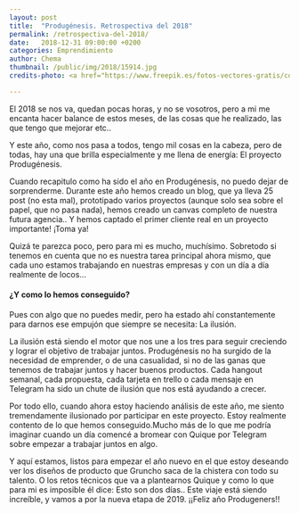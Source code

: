 ```yaml
---
layout: post
title:  "Produgénesis. Retrospectiva del 2018"
permalink: /retrospectiva-del-2018/
date:   2018-12-31 09:00:00 +0200
categories: Emprendimiento
author: Chema
thumbnail: /public/img/2018/15914.jpg
credits-photo: <a href="https://www.freepik.es/fotos-vectores-gratis/coche">Foto de coche creado por rawpixel.com - www.freepik.es</a>

---
```

El 2018 se nos va, quedan pocas horas, y no se vosotros, pero a mi me encanta hacer balance de estos meses, de las cosas que he realizado, las que tengo que mejorar etc..

Y este año, como nos pasa a todos, tengo mil cosas en la cabeza, pero de todas,  hay una que brilla especialmente y me llena de energía: El proyecto Produgénesis. 

Cuando recapitulo como ha sido el año en Produgénesis, no puedo dejar de sorprenderme. Durante este año hemos creado un blog, que ya lleva 25 post (no esta mal),  prototipado varios proyectos (aunque solo sea sobre el papel, que no pasa nada), hemos creado un canvas completo de nuestra futura agencia.. Y hemos captado el  primer cliente real en un proyecto importante! ¡Toma ya!

Quizá te parezca poco, pero para mi es mucho, muchísimo. Sobretodo si tenemos en cuenta que no es nuestra tarea principal ahora mismo, que cada uno estamos trabajando en nuestras empresas y con un día a día realmente de locos...

<h4>¿Y como lo hemos conseguido?</h4>

Pues con algo que no puedes medir, pero ha estado ahí constantemente para darnos ese empujón que siempre se necesita: La ilusión.

La ilusión está siendo el motor que nos une a los tres para seguir creciendo y lograr el objetivo de trabajar juntos. Produgénesis no ha surgido de la necesidad de emprender, o de una casualidad, si no de las ganas que tenemos de trabajar juntos y hacer buenos productos. Cada hangout semanal, cada propuesta, cada tarjeta en trello o cada mensaje en Telegram ha sido un chute de ilusión que nos está ayudando a crecer. 

Por todo ello, cuando ahora estoy haciendo análisis de este año, me siento tremendamente ilusionado por participar en este proyecto. Estoy realmente contento de lo que hemos conseguido.Mucho más de lo que me podría imaginar cuando un día comencé a bromear con Quique por Telegram sobre empezar a trabajar juntos en algo. 

Y aquí estamos, listos para empezar el año nuevo en el que estoy deseando ver los diseños de producto que Gruncho saca de la chistera con  todo su talento. O los retos técnicos que va a plantearnos Quique y como lo que para mi es imposible él dice: Esto son dos días.. Este viaje está siendo increíble, y vamos a por la nueva etapa de 2019. ¡¡Feliz año Produgeners!! 
